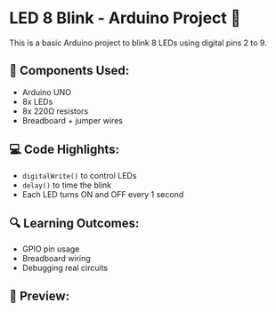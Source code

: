 # LED 8 Blink - Arduino Project 🚀

This is a basic Arduino project to blink 8 LEDs using digital pins 2 to 9.

## 🔧 Components Used:
- Arduino UNO
- 8x LEDs
- 8x 220Ω resistors
- Breadboard + jumper wires

## 💻 Code Highlights:
- `digitalWrite()` to control LEDs
- `delay()` to time the blink
- Each LED turns ON and OFF every 1 second

## 🔍 Learning Outcomes:
- GPIO pin usage
- Breadboard wiring
- Debugging real circuits

## 📸 Preview:


